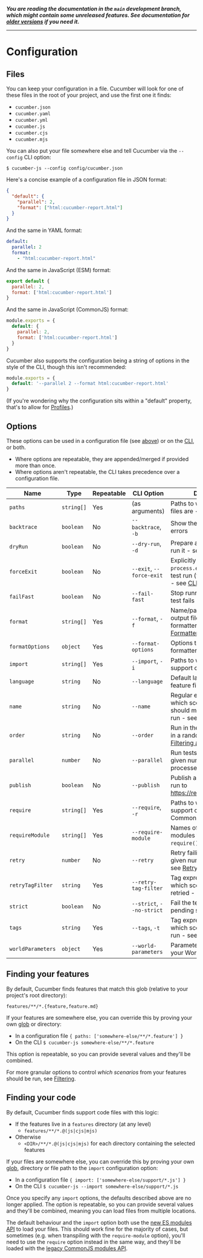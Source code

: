 _**You are reading the documentation in the `main` development branch, which might contain some unreleased features. See documentation for [older versions](https://github.com/cucumber/cucumber-js/blob/main/docs/older_versions.md) if you need it.**_

----

# Configuration

## Files

You can keep your configuration in a file. Cucumber will look for one of these files in the root of your project, and use the first one it finds:

- `cucumber.json`
- `cucumber.yaml`
- `cucumber.yml`
- `cucumber.js`
- `cucumber.cjs`
- `cucumber.mjs`

You can also put your file somewhere else and tell Cucumber via the `--config` CLI option:

```shell
$ cucumber-js --config config/cucumber.json
```

Here's a concise example of a configuration file in JSON format:

```json
{
  "default": {
    "parallel": 2,
    "format": ["html:cucumber-report.html"]
  }
}
```

And the same in YAML format:

```yaml
default:
  parallel: 2
  format:
    - "html:cucumber-report.html"
```

And the same in JavaScript (ESM) format:

```js
export default {
  parallel: 2,
  format: ['html:cucumber-report.html']
}
```

And the same in JavaScript (CommonJS) format:

```js
module.exports = {
  default: {
    parallel: 2,
    format: ['html:cucumber-report.html']
  }
}
```

Cucumber also supports the configuration being a string of options in the style of the CLI, though this isn't recommended:

```js
module.exports = {
  default: '--parallel 2 --format html:cucumber-report.html'
}
```

(If you're wondering why the configuration sits within a "default" property, that's to allow for [Profiles](./profiles.md).)

## Options

These options can be used in a configuration file (see [above](#files)) or on the [CLI](./cli.md), or both.

- Where options are repeatable, they are appended/merged if provided more than once.
- Where options aren't repeatable, the CLI takes precedence over a configuration file.

| Name              | Type       | Repeatable | CLI Option                | Description                                                                                                       | Default |
|-------------------|------------|------------|---------------------------|-------------------------------------------------------------------------------------------------------------------|---------|
| `paths`           | `string[]` | Yes        | (as arguments)            | Paths to where your feature files are - see [below](#finding-your-features)                                       | []      |
| `backtrace`       | `boolean`  | No         | `--backtrace`, `-b`       | Show the full backtrace for errors                                                                                | false   |
| `dryRun`          | `boolean`  | No         | `--dry-run`, `-d`         | Prepare a test run but don't run it - see [Dry Run](./dry_run.md)                                                 | false   |    
| `forceExit`       | `boolean`  | No         | `--exit`, `--force-exit`  | Explicitly call `process.exit()` after the test run (when run via CLI) - see [CLI](./cli.md)                      | false   |
| `failFast`        | `boolean`  | No         | `--fail-fast`             | Stop running tests when a test fails - see [Fail Fast](./fail_fast.md)                                            | false   |
| `format`          | `string[]` | Yes        | `--format`, `-f`          | Name/path and (optionally) output file path of each formatter to use - see [Formatters](./formatters.md)          | []      |
| `formatOptions`   | `object`   | Yes        | `--format-options`        | Options to be provided to formatters - see [Formatters](./formatters.md)                                          | {}      |
| `import`          | `string[]` | Yes        | `--import`, `-i`          | Paths to where your support code is                                                                               | []      |
| `language`        | `string`   | No         | `--language`              | Default language for your feature files                                                                           | en      |
| `name`            | `string`   | No         | `--name`                  | Regular expressions of which scenario names should match one of to be run - see [Filtering](./filtering.md#names) | []      |
| `order`           | `string`   | No         | `--order`                 | Run in the order defined, or in a random order - see [Filtering and Ordering](./filtering.md#order)               | defined |
| `parallel`        | `number`   | No         | `--parallel`              | Run tests in parallel with the given number of worker processes - see [Parallel](./parallel.md)                   | 0       |
| `publish`         | `boolean`  | No         | `--publish`               | Publish a report of your test run to <https://reports.cucumber.io/>                                               | false   |
| `require`         | `string[]` | Yes        | `--require`, `-r`         | Paths to where your support code is, for CommonJS - see [below](#finding-your-code)                               | []      |
| `requireModule`   | `string[]` | Yes        | `--require-module`        | Names of transpilation modules to load, loaded via `require()` - see [Transpiling](./transpiling.md)              | []      |
| `retry`           | `number`   | No         | `--retry`                 | Retry failing tests up to the given number of times - see [Retry](./retry.md)                                     | 0       |
| `retryTagFilter`  | `string`   | Yes        | `--retry-tag-filter`      | Tag expression to filter which scenarios can be retried - see [Retry](./retry.md)                                 |         |
| `strict`          | `boolean`  | No         | `--strict`, `--no-strict` | Fail the test run if there are pending steps                                                                      | true    |
| `tags`            | `string`   | Yes        | `--tags`, `-t`            | Tag expression to filter which scenarios should be run - see [Filtering](./filtering.md#tags)                     |         |
| `worldParameters` | `object`   | Yes        | `--world-parameters`      | Parameters to be passed to your World - see [World](./support_files/world.md)                                     | {}      |

## Finding your features

By default, Cucumber finds features that match this glob (relative to your project's root directory):

```
features/**/*.{feature,feature.md}
```

If your features are somewhere else, you can override this by proving your own [glob](https://github.com/isaacs/node-glob) or directory:

- In a configuration file `{ paths: ['somewhere-else/**/*.feature'] }`
- On the CLI `$ cucumber-js somewhere-else/**/*.feature`

This option is repeatable, so you can provide several values and they'll be combined.

For more granular options to control _which scenarios_ from your features should be run, see [Filtering](./filtering.md).

## Finding your code

By default, Cucumber finds support code files with this logic:

* If the features live in a `features` directory (at any level)
  * `features/**/*.@(js|cjs|mjs)`
* Otherwise
  * `<DIR>/**/*.@(js|cjs|mjs)` for each directory containing the selected features

If your files are somewhere else, you can override this by proving your own [glob](https://github.com/isaacs/node-glob), directory or file path to the `import` configuration option:

- In a configuration file `{ import: ['somewhere-else/support/*.js'] }`
- On the CLI `$ cucumber-js --import somewhere-else/support/*.js` 

Once you specify any `import` options, the defaults described above are no longer applied. The option is repeatable, so you can provide several values and they'll be combined, meaning you can load files from multiple locations.

The default behaviour and the `import` option both use the [new ES modules API](https://nodejs.org/api/esm.html) to load your files. This should work fine for the majority of cases, but sometimes (e.g. when transpiling with the `require-module` option), you'll need to use the `require` option instead in the same way, and they'll be loaded with the [legacy CommonJS modules API](https://nodejs.org/api/modules.html).
